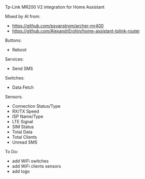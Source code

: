 Tp-Link MR200 V2 integration for Home Assistant

Mixed by AI from:
  - https://github.com/psvanstrom/archer-mr400
  - https://github.com/AlexandrErohin/home-assistant-tplink-router

Buttons:
  - Reboot

Services:
  - Send SMS

Switches:
  - Data Fetch

Sensors:
  - Connection Status/Type
  - RX/TX Speed
  - ISP Name/Type
  - LTE Signal
  - SIM Status
  - Total Data
  - Total Clients
  - Unread SMS

To Do:
  - add WiFi switches
  - add WiFi clients sensors
  - add logo
